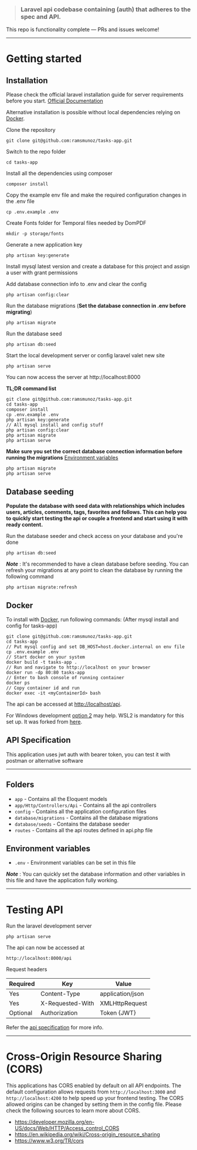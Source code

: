 
> ### Laravel api codebase containing (auth) that adheres to the spec and API.

This repo is functionality complete — PRs and issues welcome!

----------

# Getting started

## Installation

Please check the official laravel installation guide for server requirements before you start. [Official Documentation](https://laravel.com/docs/10.x/installation)

Alternative installation is possible without local dependencies relying on [Docker](#docker). 

Clone the repository

    git clone git@github.com:ramsmunoz/tasks-app.git

Switch to the repo folder

    cd tasks-app

Install all the dependencies using composer

    composer install

Copy the example env file and make the required configuration changes in the .env file

    cp .env.example .env

Create Fonts folder for Temporal files needed by DomPDF
    
    mkdir -p storage/fonts

Generate a new application key

    php artisan key:generate


Install mysql latest version and create a database for this project and assign a user with grant permissions

Add database connection info to .env and clear the config

    php artisan config:clear

Run the database migrations (**Set the database connection in .env before migrating**)

    php artisan migrate

Run the database seed

    php artisan db:seed

Start the local development server or config laravel valet new site

    php artisan serve

You can now access the server at http://localhost:8000

**TL;DR command list**

    git clone git@github.com:ramsmunoz/tasks-app.git
    cd tasks-app
    composer install
    cp .env.example .env
    php artisan key:generate
    // All mysql install and config stuff
    php artisan config:clear
    php artisan migrate
    php artisan serve
    
**Make sure you set the correct database connection information before running the migrations** [Environment variables](#environment-variables)

    php artisan migrate
    php artisan serve

## Database seeding

**Populate the database with seed data with relationships which includes users, articles, comments, tags, favorites and follows. This can help you to quickly start testing the api or couple a frontend and start using it with ready content.**

Run the database seeder and check access on your database and you're done

    php artisan db:seed

***Note*** : It's recommended to have a clean database before seeding. You can refresh your migrations at any point to clean the database by running the following command

    php artisan migrate:refresh
    
## Docker

To install with [Docker](https://www.docker.com), run following commands: (After mysql install and config for tasks-app)

```
git clone git@github.com:ramsmunoz/tasks-app.git
cd tasks-app
// Put mysql config and set DB_HOST=host.docker.internal on env file
cp .env.example .env
// Start docker on your system
docker build -t tasks-app .
// Run and navigate to http://localhost on your browser
docker run -dp 80:80 tasks-app
// Enter to bash console of running container
docker ps
// Copy container id and run
docker exec -it <myContainerId> bash
```

The api can be accessed at [http://localhost/api](http://localhost/api).

For Windows development [option 2](https://github.com/ARGHZ/docker-laravel-8) may help. WSL2 is mandatory for this set up. It was forked from [here](https://github.com/supermavster/docker-laravel-8).

## API Specification

This application uses jwt auth with bearer token, you can test it with postman or alternative software

----------

## Folders

- `app` - Contains all the Eloquent models
- `app/Http/Controllers/Api` - Contains all the api controllers
- `config` - Contains all the application configuration files
- `database/migrations` - Contains all the database migrations
- `database/seeds` - Contains the database seeder
- `routes` - Contains all the api routes defined in api.php file

## Environment variables

- `.env` - Environment variables can be set in this file

***Note*** : You can quickly set the database information and other variables in this file and have the application fully working.

----------

# Testing API

Run the laravel development server

    php artisan serve

The api can now be accessed at

    http://localhost:8000/api

Request headers

| **Required** 	| **Key**              	| **Value**            	|
|----------	|------------------	|------------------	|
| Yes      	| Content-Type     	| application/json 	|
| Yes      	| X-Requested-With 	| XMLHttpRequest   	|
| Optional 	| Authorization    	| Token {JWT}      	|

Refer the [api specification](#api-specification) for more info.

----------

# Cross-Origin Resource Sharing (CORS)
 
This applications has CORS enabled by default on all API endpoints. The default configuration allows requests from `http://localhost:3000` and `http://localhost:4200` to help speed up your frontend testing. The CORS allowed origins can be changed by setting them in the config file. Please check the following sources to learn more about CORS.
 
- https://developer.mozilla.org/en-US/docs/Web/HTTP/Access_control_CORS
- https://en.wikipedia.org/wiki/Cross-origin_resource_sharing
- https://www.w3.org/TR/cors
